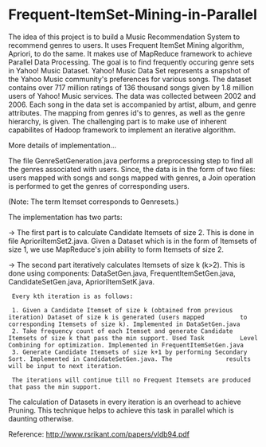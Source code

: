 # Frequent-ItemSet-Mining-in-Parallel
The idea of this project is to build a Music Recommendation System to recommend genres to users. It uses Frequent ItemSet Mining algorithm,  Apriori, to do the same. It makes use of MapReduce framework to achieve Parallel Data Processing. The goal is to find frequently occuring genre sets in Yahoo! Music Dataset. Yahoo! Music Data Set represents a snapshot of the Yahoo Music community's preferences for various songs. The dataset contains over 717 million ratings of 136 thousand songs given by 1.8 million users of Yahoo! Music services. The data was collected between 2002 and 2006. Each song in the data set is accompanied by artist, album, and genre attributes. The mapping from genres id's to genres, as well as the genre hierarchy, is given. The challenging part is to make use of inherent capabilites of Hadoop framework to implement an iterative algorithm. 

More details of implementation...

The file GenreSetGeneration.java performs a preprocessing step to find all the genres associated with users. Since, the data is in the form of two files: users mapped with songs and songs mapped with genres, a Join operation is performed to get the genres of corresponding users. 

(Note: The term Itemset corresponds to Genresets.)

The implementation has two parts: 

  -> The first part is to calculate Candidate Itemsets of size 2. This is done in file AprioriItemSet2.java. Given a Dataset      which is in the form of Itemsets of size 1, we use MapReduce's join ability to form Itemsets of size 2. 
  
  -> The second part iteratively calculates Itemsets of size k (k>2). This is done using components: DataSetGen.java,             FrequentItemSetGen.java, CandidateSetGen.java, AprioriItemSetK.java. 
     
     Every kth iteration is as follows:
     
     1. Given a Candidate Itemset of size k (obtained from previous iteration) Dataset of size k is generated (users mapped          to corresponding Itemsets of size k). Implemented in DataSetGen.java
     2. Take frequency count of each Itemset and generate Candidate Itemsets of size k that pass the min support. Used Task          Level Combining for optimization. Implemented in FrequentItemSetGen.java
     3. Generate Candidate Itemsets of size k+1 by performing Secondary Sort. Implemented in CandidateSetGen.java. The               results will be input to next iteration.
     
     The iterations will continue till no Frequent Itemsets are produced that pass the min support.
     
The calculation of Datasets in every iteration is an overhead to achieve Pruning. This technique helps to achieve this task in parallel which is daunting otherwise.

Reference: http://www.rsrikant.com/papers/vldb94.pdf
  
  
  
     
    
